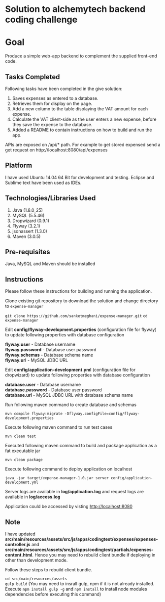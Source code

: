 # Solution to alchemytech backend coding challenge

Goal
====
Produce a simple web-app backend to complement the supplied front-end code.

Tasks Completed
--------------
Following tasks have been completed in the give solution:

1. Saves expenses as entered to a database.
2. Retrieves them for display on the page. 
3. Add a new column to the table displaying the VAT amount for each expense.
4. Calculate the VAT client-side as the user enters a new expense, before they save the expense to the database.
4. Added a README to contain instructions on how to build and run the app.

APIs are exposed on /api/* path. For example to get stored expensed send a get request on http://localhost:8080/api/expenses

Platform
--------------
I have used Ubuntu 14.04 64 Bit for development and testing. Eclipse and Sublime text have been used as IDEs.

Technologies/Libraries Used
--------------

1. Java (1.8.0_25)
2. MySQL (5.5.46)
3. Dropwizard (0.9.1)
4. Flyway (3.2.1)
5. jsonassert (1.3.0)
6. Maven (3.0.5)

Pre-requisites
--------------
Java, MySQL and Maven should be installed

Instructions
--------------
Please follow these instructions for building and running the application.

Clone existing git repository to download the solution and change directory to `expense-manager`

`git clone https://github.com/sanketmeghani/expense-manager.git`
`cd expense-manager`

Edit **config/flyway-development.properties** (configuration file for flyway) to update following properties with database configuration

**flyway.user** - Database username  
**flyway.password** - Database user password  
**flyway.schemas** - Database schema name  
**flyway.url** - MySQL JDBC URL  

Edit **config/application-development.yml** (configuration file for dropwizard) to update following properties with database configuration

**database.user** - Database username  
**database.password** - Database user password  
**database.url** - MySQL JDBC URL with database schema name  

Run following maven command to create database and schemas

`mvn compile flyway:migrate -Dflyway.configFile=config/flyway-development.properties`

Execute following maven command to run test cases

`mvn clean test`

Executed following maven command to build and package application as a fat executable jar

`mvn clean package`

Execute following command to deploy application on localhost

`java -jar target/expense-manager-1.0.jar server config/application-development.yml`

Server logs are available in **log/application.log** and request logs are available in **log/access.log**  

Application could be accessed by visting [http://localhost:8080](http://localhost:8080)


Note
--------------
I have updated **src/main/resources/assets/src/js/apps/codingtest/expenses/expenses-controller.js** and **src/main/resources/assets/src/js/apps/codingtest/partials/expenses-content.html**. Hence you may need to rebuild client bundle if deploying in other than development mode.

Follow these steps to rebuild client bundle.

`cd src/main/resources/assets`  
`gulp build` (You may need to insrall gulp, npm if it is not already installed. Execute `npm install gulp -g` and `npm install` to install node modules dependencies before executing this command)

